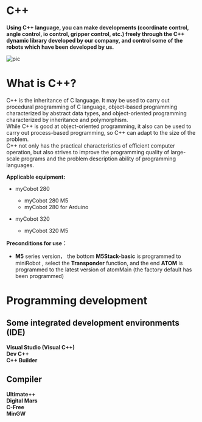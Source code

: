 # C++
**Using C++ language, you can make developments (coordinate control, angle control, io control, gripper control, etc.) freely through the C++ dynamic library developed by our company, and control some of the robots which have been developed by us.** <br>

![pic](../resourse/12-ApplicationBaseCPlus/8.0/8.0.jpg)

# What is C++?<br>
C++ is the inheritance of C language. It may be used to carry out procedural programming of C language, object-based programming characterized by abstract data types, and object-oriented programming characterized by inheritance and polymorphism.<br>
While C++ is good at object-oriented programming, it also can be used to carry out process-based programming, so C++ can adapt to the size of the problem.<br>
C++ not only has the practical characteristics of efficient computer operation, but also strives to improve the programming quality of large-scale programs and the problem description ability of programming languages.<br>

**Applicable equipment:**

- myCobot 280
  - myCobot 280 M5
  - myCobot 280 for Arduino <br>
  
- myCobot 320
  - myCobot 320 M5 <br>


**Preconditions for use：**

- **M5** series version， the bottom **M5Stack-basic** is programmed to miniRobot , select the  **Transponder** function, and the end **ATOM** is programmed to the latest version of atomMain (the factory default has been programmed)


# Programming development
## Some integrated development environments (IDE)
**Visual Studio (Visual C++)**<br> 
**Dev C++** <br> 
**C++ Builder**<br> 

## Compiler
**Ultimate++** <br> 
**Digital Mars** <br> 
**C-Free**<br> 
**MinGW**<br> 

